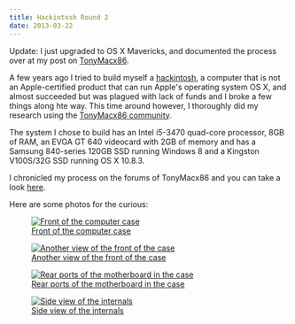 ```yaml
---
title: Hackintosh Round 2
date: 2013-03-22
---
```



Update: I just upgraded to OS X Mavericks, and documented the process over at my post on [TonyMacx86](http://www.tonymacx86.com/user-builds/93628-brandonb927s-build-core-i5-3470-ga-b75m-d3p-8gb-ram-evga-gt640.html#post573818).

A few years ago I tried to build myself a [hackintosh](http://en.wikipedia.org/wiki/OSx86), a computer that is not an Apple-certified product that can run Apple's operating system OS X, and almost succeeded but was plagued with lack of funds and I broke a few things along hte way. This time around however, I thoroughly did my research using the [TonyMacx86 community](http://tonymacx86.com).

<!-- break -->

The system I chose to build has an Intel i5-3470 quad-core processor, 8GB of RAM, an EVGA GT 640 videocard with 2GB of memory and has a Samsung 840-series 120GB SSD running Windows 8 and a Kingston V100S/32G SSD running OS X 10.8.3.

I chronicled my process on the forums of TonyMacx86 and you can take a look [here](http://www.tonymacx86.com/user-builds/93628-brandonb927s-build-core-i5-3470-ga-b75m-d3p-8gb-ram-evga-gt640.html#post573818).

Here are some photos for the curious:


<div class="post-gallery">
  <figure>
    <a href="https://www.tonymacx86.com/media/top-front.50402/full" title="Front of the computer case" target="_blank">
      <img src="https://www.tonymacx86.com/media/top-front.50402/full" alt="Front of the computer case" />
      <figcaption>Front of the computer case</figcaption>
    </a>
  </figure>
  <figure>
    <a href="https://www.tonymacx86.com/media/front.50403/full" title="Another view of the front of the case" target="_blank">
      <img src="https://www.tonymacx86.com/media/front.50403/full" alt="Another view of the front of the case" />
      <figcaption>Another view of the front of the case</figcaption>
    </a>
  </figure>
  <figure>
    <a href="https://www.tonymacx86.com/media/rear-ports.50404/full" title="Rear ports of the motherboard in the case" target="_blank">
      <img src="https://www.tonymacx86.com/media/rear-ports.50404/full" alt="Rear ports of the motherboard in the case" />
      <figcaption>Rear ports of the motherboard in the case</figcaption>
    </a>
  </figure>
  <figure>
    <a href="https://www.tonymacx86.com/media/side-panel-open.50405/full" title="Side view of the internals" target="_blank">
      <img src="https://www.tonymacx86.com/media/side-panel-open.50405/full" alt="Side view of the internals" />
      <figcaption>Side view of the internals</figcaption>
    </a>
  </figure>
</div>
